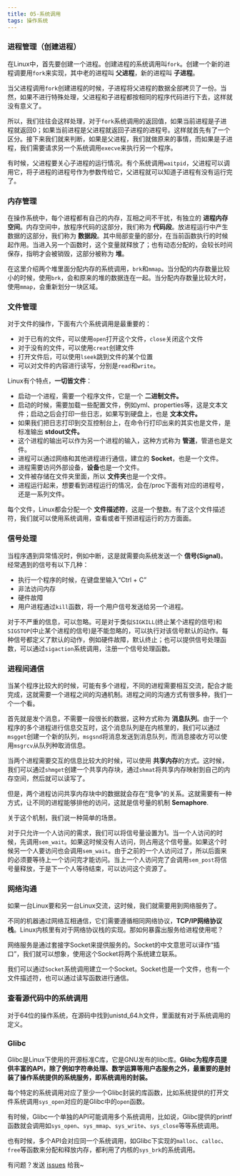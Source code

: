 ```yaml
---
title: 05-系统调用
tags: 操作系统
---
```


### 进程管理（创建进程）

在Linux中，首先要创建一个进程。创建进程的系统调用叫`fork`。创建一个新的进程调要用`fork`来实现，其中老的进程叫 **父进程**，新的进程叫 **子进程**。

当父进程调用`fork`创建进程的时候，子进程将父进程的数据全部拷贝了一份。当然，如果不进行特殊处理，父进程和子进程都按相同的程序代码进行下去，这样就没有意义了。

所以，我们往往会这样处理，对于`fork`系统调用的返回值，如果当前进程是子进程就返回0；如果当前进程是父进程就返回子进程的进程号。这样就首先有了一个区分。接下来我们就来判断，如果是父进程，我们就做原来的事情，而如果是子进程，我们需要请求另一个系统调用`execve`来执行另一个程序。

有时候，父进程要关心子进程的运行情况。有个系统调用`waitpid`，父进程可以调用它，将子进程的进程号作为参数传给它，父进程就可以知道子进程有没有运行完了。

### 内存管理

在操作系统中，每个进程都有自己的内存，互相之间不干扰，有独立的 **进程内存空间**。内存空间中，放程序代码的这部分，我们称为 **代码段**。放进程运行中产生数据的这部分，我们称为 **数据段**。其中局部变量的部分，在当前函数执行的时候起作用。当进入另一个函数时，这个变量就释放了；也有动态分配的，会较长时间保存，指明才会被销毁，这部分被称为 **堆**。

在这里介绍两个堆里面分配内存的系统调用，`brk`和`mmap`。当分配的内存数量比较小的时候，使用`brk`，会和原来的堆的数据连在一起。当分配内存数量比较大时，使用`mmap`，会重新划分一块区域。

### 文件管理

对于文件的操作，下面有六个系统调用是最重要的：

* 对于已有的文件，可以使用`open`打开这个文件，`close`关闭这个文件
* 对于没有的文件，可以使用`creat`创建文件
* 打开文件后，可以使用`lseek`跳到文件的某个位置
* 可以对文件的内容进行读写，分别是`read`和`write`。


Linux有个特点，**一切皆文件**：

* 启动一个进程，需要一个程序文件，它是一个 **二进制文件。**
* 启动的时候，需要加载一些配置文件，例如yml、properties等，这是文本文件；启动之后会打印一些日志，如果写到硬盘上，也是 **文本文件。**
* 如果我们把日志打印到交互控制台上，在命令行打印出来的其实也是文件，是标准输出 **stdout文件。**
* 这个进程的输出可以作为另一个进程的输入，这种方式称为 **管道**，管道也是文件。
* 进程可以通过网络和其他进程进行通信，建立的 **Socket**，也是一个文件。
* 进程需要访问外部设备，**设备**也是一个文件。
* 文件被存储在文件夹里面，所以 **文件夹**也是一个文件。
* 进程运行起来，想要看到进程运行的情况，会在/proc下面有对应的进程号，还是一系列文件。

每个文件，Linux都会分配一个 **文件描述符**，这是一个整数。有了这个文件描述符，我们就可以使用系统调用，查看或者干预进程运行的方方面面。

### 信号处理

当程序遇到异常情况时，例如中断，这是就需要向系统发送一个 **信号(Signal)**。经常遇到的信号有以下几种：

* 执行一个程序的时候，在键盘里输入“Ctrl + C”
* 非法访问内存
* 硬件故障
* 用户进程通过`kill`函数，将一个用户信号发送给另一个进程。

对于不严重的信息，可以忽略。可是对于类似`SIGKILL`(终止某个进程的信号)和`SIGSTOP`(中止某个进程的信号)是不能忽略的，可以执行对该信号默认的动作。每种信号都定义了默认的动作，例如硬件故障，默认终止；也可以提供信号处理函数，可以通过`sigaction`系统调用，注册一个信号处理函数。

### 进程间通信

当某个程序比较大的时候，可能有多个进程，不同的进程需要相互交流，配合才能完成，这就需要一个进程之间的沟通机制。进程之间的沟通方式有很多种，我们一个一个看。

首先就是发个消息，不需要一段很长的数据，这种方式称为 **消息队列**。由于一个程序的多个进程进行信息交互时，这个消息队列是在内核里的，我们可以通过`msgget`创建一个新的队列，`msgsnd`将消息发送到消息队列，而消息接收方可以使用`msgrcv`从队列种取消信息。

当两个进程需要交互的信息比较大的时候，可以使用 **共享内存**的方式。这时候，我们可以通过`shmget`创建一个共享内存块，通过`shmat`将共享内存映射到自己的内存空间，然后就可以读写了。

但是，两个进程访问共享内存块中的数据就会存在“竞争”的关系。这就需要有一种方式，让不同的进程能够排他的访问，这就是信号量的机制 **Semaphore**.

关于这个机制，我们说一种简单的场景。

对于只允许一个人访问的需求，我们可以将信号量设置为1。当一个人访问的时候，先调用`sem_wait`。如果这时候没有人访问，则占用这个信号量。如果这个时候另一个人要访问也会调用`sem_wait`。由于之前的一个人访问过了，所以后面来的必须要等待上一个访问完才能访问。当上一个人访问完了会调用`sem_post`将信号量释放，于是下一个人等待结束，可以访问这个资源了。

### 网络沟通

如果一台Linux要和另一台Linux交流，这时候，我们就需要用到网络服务了。

不同的机器通过网络互相通信，它们需要遵循相同网络协议，**TCP/IP网络协议栈**。Linux内核里有对于网络协议栈的实现。那如何暴露出服务给进程使用呢？

网络服务是通过套接字Socket来提供服务的。Socket的中文意思可以译作“插口”，我们就可以想象，使用这个Socket将两个系统建立联系。

我们可以通过`Socket`系统调用建立一个Socket。Socket也是一个文件，也有一个文件描述符，也可以通过读写函数进行通信。

### 查看源代码中的系统调用

对于64位的操作系统，在源码中找到unistd_64.h文件，里面就有对于系统调用的定义。

### Glibc

Glibc是Linux下使用的开源标准C库，它是GNU发布的libc库。**Glibc为程序员提供丰富的API，除了例如字符串处理、数学运算等用户态服务之外，最重要的是封装了操作系统提供的系统服务，即系统调用的封装。**

每个特定的系统调用对应了至少一个Glibc封装的库函数，比如系统提供的打开文件系统调用`sys_open`对应的是Glibc中的`open`函数。

有时候，Glibc一个单独的API可能调用多个系统调用，比如说，Glibc提供的printf函数就会调用如`sys_open`、`sys_mmap`、`sys_write`、`sys_close`等等系统调用。

也有时候，多个API会对应同一个系统调用，如Glibc下实现的`malloc`、`calloc`、`free`等函数来分配和释放内存，都利用了内核的`sys_brk`的系统调用。

有问题？发送 [issues](http://syt-honey.github.io/about/) 给我~
